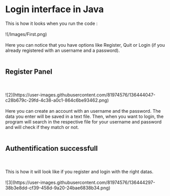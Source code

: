 <h1> Login interface in Java </h1>
This is how it looks when you run the code :
<br></br>
!(/Images/First.png)
<br></br>
Here you can notice that you have options like Register, Quit or Login (if you already registered with an username and a password).
<br></br>
<h2> Register Panel </h2>
  <br></br>
![2](https://user-images.githubusercontent.com/81974576/136444047-c28b679c-29fd-4c38-a0c1-864c6be93462.png)
<br></br>
Here you can create an account with an username and the password. The data you enter will be saved in a text file. Then, when you want to login, the program will search in the respective file for your username and password and will check if they match or not.
<br></br>
<h2> Authentification successfull </h2>
<br></br>
This is how it will look like if you register and login with the right datas.
<br></br>
![3](https://user-images.githubusercontent.com/81974576/136444297-38b3e8dd-cf39-458d-9a20-24bae6838b34.png)
<br></br>

